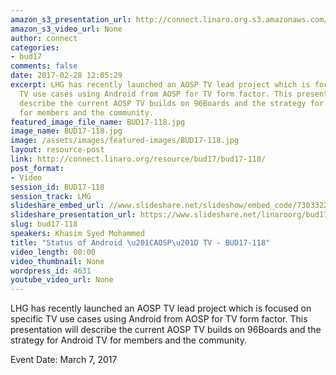 ```yaml
---
amazon_s3_presentation_url: http://connect.linaro.org.s3.amazonaws.com/bud17/Presentations/BUD17-118%20-%20Status%20of%20AOSP%20TV%20Project.pdf
amazon_s3_video_url: None
author: connect
categories:
- bud17
comments: false
date: 2017-02-28 12:05:29
excerpt: LHG has recently launched an AOSP TV lead project which is focused on specific
  TV use cases using Android from AOSP for TV form factor. This presentation will
  describe the current AOSP TV builds on 96Boards and the strategy for Android TV
  for members and the community.
featured_image_file_name: BUD17-118.jpg
image_name: BUD17-118.jpg
image: /assets/images/featured-images/BUD17-118.jpg
layout: resource-post
link: http://connect.linaro.org/resource/bud17/bud17-118/
post_format:
- Video
session_id: BUD17-118
session_track: LMG
slideshare_embed_url: //www.slideshare.net/slideshow/embed_code/73033229
slideshare_presentation_url: https://www.slideshare.net/linaroorg/bud17118-status-of-android-aosp-tv
slug: bud17-118
speakers: Khasim Syed Mohammed
title: "Status of Android \u201CAOSP\u201D TV - BUD17-118"
video_length: 00:00
video_thumbnail: None
wordpress_id: 4631
youtube_video_url: None
---
```


LHG has recently launched an AOSP TV lead project which is focused on specific TV use cases using Android from AOSP for TV form factor. This presentation will describe the current AOSP TV builds on 96Boards and the strategy for Android TV for members and the community.

Event Date: March 7, 2017
